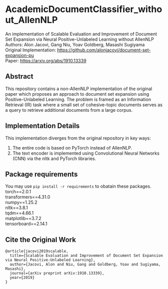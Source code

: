 # AcademicDocumentClassifier_without_AllenNLP
An implementation of Scalable Evaluation and Improvement of Document Set Expansion via Neural Positive-Unlabeled Learning without AllenNLP  
Authors: Alon Jacovi, Gang Niu, Yoav Goldberg, Masashi Sugiyama  
Original Implementation: https://github.com/alonjacovi/document-set-expansion-pu  
Paper: https://arxiv.org/abs/1910.13339  

## Abstract
This repository contains a non-AllenNLP implementation of the original paper which proposes an approach to document set expansion using Positive-Unlabeled Learning. The problem is framed as an Information Retrieval (IR) task where a small set of cohesive-topic documents serves as a query to retrieve additional documents from a large corpus.

## Implementation Details
This implementation diverges from the original repository in key ways:

1. The entire code is based on PyTorch instead of AllenNLP.
2. The text encoder is implemented using Convolutional Neural Networks (CNN) via the nltk and PyTorch libraries.

## Package requirements
You may use ```pip install -r requirements``` to obatain these packages.  
torch==2.0.1  
transformers==4.31.0  
numpy==1.25.2  
nltk==3.8.1  
tqdm==4.66.1  
matplotlib==3.7.2  
tensorboard==2.14.1  

## Cite the Original Work
```
@article{jacovi2019scalable,
  title={Scalable Evaluation and Improvement of Document Set Expansion via Neural Positive-Unlabeled Learning},
  author={Jacovi, Alon and Niu, Gang and Goldberg, Yoav and Sugiyama, Masashi},
  journal={arXiv preprint arXiv:1910.13339},
  year={2019}
}
```
